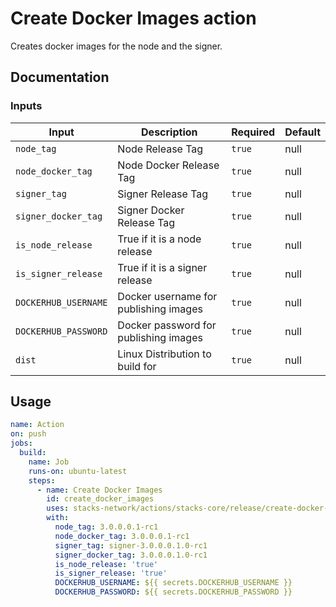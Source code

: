 # Create Docker Images action

Creates docker images for the node and the signer.

## Documentation

### Inputs

| Input                | Description                           | Required | Default |
| -------------------- | ------------------------------------- | -------- | ------- |
| `node_tag`           | Node Release Tag                      | `true`   | null    |
| `node_docker_tag`    | Node Docker Release Tag               | `true`   | null    |
| `signer_tag`         | Signer Release Tag                    | `true`   | null    |
| `signer_docker_tag`  | Signer Docker Release Tag             | `true`   | null    |
| `is_node_release`    | True if it is a node release          | `true`   | null    |
| `is_signer_release`  | True if it is a signer release        | `true`   | null    |
| `DOCKERHUB_USERNAME` | Docker username for publishing images | `true`   | null    |
| `DOCKERHUB_PASSWORD` | Docker password for publishing images | `true`   | null    |
| `dist`               | Linux Distribution to build for       | `true`   | null    |

## Usage

```yaml
name: Action
on: push
jobs:
  build:
    name: Job
    runs-on: ubuntu-latest
    steps:
      - name: Create Docker Images
        id: create_docker_images
        uses: stacks-network/actions/stacks-core/release/create-docker-images@feat/release-signer-alongside-node
        with:
          node_tag: 3.0.0.0.1-rc1
          node_docker_tag: 3.0.0.0.1-rc1
          signer_tag: signer-3.0.0.0.1.0-rc1
          signer_docker_tag: 3.0.0.0.1.0-rc1
          is_node_release: 'true'
          is_signer_release: 'true'
          DOCKERHUB_USERNAME: ${{ secrets.DOCKERHUB_USERNAME }}
          DOCKERHUB_PASSWORD: ${{ secrets.DOCKERHUB_PASSWORD }}
```

